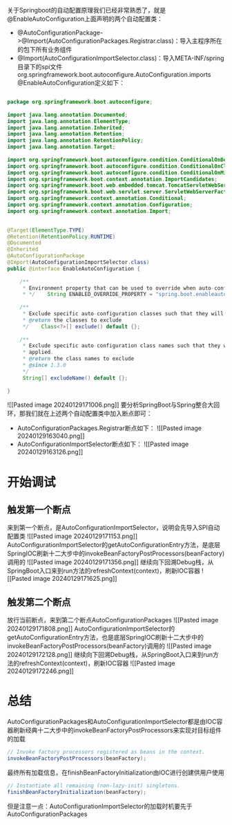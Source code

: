 关于Springboot的自动配置原理我们已经非常熟悉了，就是@EnableAutoConfiguration上面声明的两个自动配置类：
- @AutoConfigurationPackage->@Import(AutoConfigurationPackages.Registrar.class)：导入主程序所在的包下所有业务组件
- @Import(AutoConfigurationImportSelector.class)：导入META-INF/spring目录下的spi文件org.springframework.boot.autoconfigure.AutoConfiguration.imports
@EnableAutoConfiguration定义如下：
```java

package org.springframework.boot.autoconfigure;  
  
import java.lang.annotation.Documented;  
import java.lang.annotation.ElementType;  
import java.lang.annotation.Inherited;  
import java.lang.annotation.Retention;  
import java.lang.annotation.RetentionPolicy;  
import java.lang.annotation.Target;  
  
import org.springframework.boot.autoconfigure.condition.ConditionalOnBean;  
import org.springframework.boot.autoconfigure.condition.ConditionalOnClass;  
import org.springframework.boot.autoconfigure.condition.ConditionalOnMissingBean;  
import org.springframework.boot.context.annotation.ImportCandidates;  
import org.springframework.boot.web.embedded.tomcat.TomcatServletWebServerFactory;  
import org.springframework.boot.web.servlet.server.ServletWebServerFactory;  
import org.springframework.context.annotation.Conditional;  
import org.springframework.context.annotation.Configuration;  
import org.springframework.context.annotation.Import;  
  

@Target(ElementType.TYPE)  
@Retention(RetentionPolicy.RUNTIME)  
@Documented  
@Inherited  
@AutoConfigurationPackage  
@Import(AutoConfigurationImportSelector.class)  
public @interface EnableAutoConfiguration {  
  
    /**  
     * Environment property that can be used to override when auto-configuration is     * enabled.     
     * */    String ENABLED_OVERRIDE_PROPERTY = "spring.boot.enableautoconfiguration";  
  
    /**  
     * Exclude specific auto-configuration classes such that they will never be applied.     
     * @return the classes to exclude  
     */    Class<?>[] exclude() default {};  
  
    /**  
     * Exclude specific auto-configuration class names such that they will never be     
     * applied.     
     * @return the class names to exclude  
     * @since 1.3.0  
     */    
     String[] excludeName() default {};  
  
}
```
![[Pasted image 20240129171006.png]]
要分析SpringBoot与Spring整合大回环，那我们就在上述两个自动配置类中加入断点即可：
- AutoConfigurationPackages.Registrar断点如下：
![[Pasted image 20240129163040.png]]
- AutoConfigurationImportSelector断点如下：
![[Pasted image 20240129163126.png]]

# 开始调试
## 触发第一个断点
来到第一个断点，是AutoConfigurationImportSelector，说明会先导入SPI自动配置类
![[Pasted image 20240129171153.png]]
AutoConfigurationImportSelector的getAutoConfigurationEntry方法，是底层SpringIOC刷新十二大步中的invokeBeanFactoryPostProcessors(beanFactory)调用的
![[Pasted image 20240129171356.png]]
继续向下回溯Debug栈，从SpringBoot入口来到run方法的refreshContext(context)，刷新IOC容器
![[Pasted image 20240129171625.png]]
## 触发第二个断点
放行当前断点，来到第二个断点AutoConfigurationPackages
![[Pasted image 20240129171808.png]]
AutoConfigurationImportSelector的getAutoConfigurationEntry方法，也是底层SpringIOC刷新十二大步中的invokeBeanFactoryPostProcessors(beanFactory)调用的
![[Pasted image 20240129172128.png]]
继续向下回溯Debug栈，从SpringBoot入口来到run方法的refreshContext(context)，刷新IOC容器
![[Pasted image 20240129172246.png]]
# 总结
AutoConfigurationPackages和AutoConfigurationImportSelector都是由IOC容器刷新经典十二大步中的invokeBeanFactoryPostProcessors来实现对目标组件的加载
```java
// Invoke factory processors registered as beans in the context.  
invokeBeanFactoryPostProcessors(beanFactory);
```
最终所有加载信息，在finishBeanFactoryInitialization由IOC进行创建供用户使用
```java
// Instantiate all remaining (non-lazy-init) singletons.  
finishBeanFactoryInitialization(beanFactory);
```

但是注意一点：AutoConfigurationImportSelector的加载时机要先于AutoConfigurationPackages